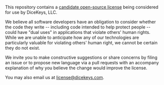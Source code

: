 This repository contains a [candidate open-source license](./candidate.md) being considered for use by DiceKeys, LLC.

We believe all software developers have an obligation to consider whether the code they write -- including code intended to help protect people -- could have "dual uses" in applications that violate others' human rights.  While we are unable to anticipate how any of our technologies are particularly valuable for violating others' human right, we cannot be certain they do not exist.

We invite you to make constructive suggestions or share concerns by filing an issue or to propose new language via a pull requests with an accompany explanation of why you believe the change would improve the license.

You may also email us at license@dicekeys.com.
